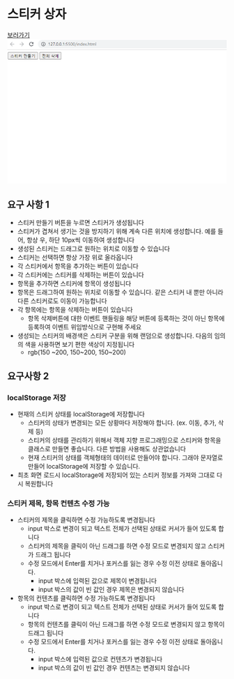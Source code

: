 # 스티커 상자

[보러가기](https://it-magician.github.io/sticker-box-)  
![프로젝트 내용의 이미지](stickerbox2.gif)

## 요구 사항 1

- 스티커 만들기 버튼을 누르면 스티커가 생성됩니다
- 스티커가 겹쳐서 생기는 것을 방지하기 위해 계속 다른 위치에 생성합니다. 예를 들어, 항상 우, 하단 10px씩 이동하여 생성합니다
- 생성된 스티커는 드래그로 원하는 위치로 이동할 수 있습니다
- 스티커는 선택하면 항상 가장 위로 올라옵니다
- 각 스티커에서 항목을 추가하는 버튼이 있습니다
- 각 스티커에는 스티커를 삭제하는 버튼이 있습니다
- 항목을 추가하면 스티커에 항목이 생성됩니다
- 항목은 드래그하여 원하는 위치로 이동할 수 있습니다. 같은 스티커 내 뿐만 아니라 다른 스티커로도 이동이 가능합니다
- 각 항목에는 항목을 삭제하는 버튼이 있습니다
  - 항목 삭제버튼에 대한 이벤트 핸들링을 해당 버튼에 등록하는 것이 아닌 항목에 등록하여 이벤트 위임방식으로 구현해 주세요
- 생성되는 스티커의 배경색은 스티커 구분을 위해 랜덤으로 생성합니다. 다음의 임의의 색을 사용하면 보기 편한 색상이 지정됩니다
  - rgb(150 ~200, 150~200, 150~200)

## 요구사항 2

### localStorage 저장

- 현재의 스티커 상태를 localStorage에 저장합니다
  - 스티커의 상태가 변경되는 모든 상황마다 저장해야 합니다. (ex. 이동, 추가, 삭제 등)
  - 스티커의 상태를 관리하기 위해서 객체 지향 프로그래밍으로 스티커와 항목을 클래스로 만들면 좋습니다. 다른 방법을 사용해도 상관없습니다
  - 현재 스티커의 상태를 객체형태의 데이터로 만들어야 합니다. 그래야 문자열로 만들어 localStorage에 저장할 수 있습니다.
- 최초 화면 로드시 localStorage에 저장되어 있는 스티커 정보를 가져와 그대로 다시 복원합니다

### 스티커 제목, 항목 컨텐츠 수정 가능

- 스티커의 제목을 클릭하면 수정 가능하도록 변경됩니다
  - input 박스로 변경이 되고 텍스트 전체가 선택된 상태로 커서가 들어 있도록 합니다
  - 스티커의 제목을 클릭이 아닌 드래그를 하면 수정 모드로 변경되지 않고 스티커가 드래그 됩니다
  - 수정 모드에서 Enter를 치거나 포커스를 잃는 경우 수정 이전 상태로 돌아옵니다.
    - input 박스에 입력된 값으로 제목이 변경됩니다
    - input 박스의 값이 빈 값인 경우 제목은 변경되지 않습니다
- 항목의 컨텐츠를 클릭하면 수정 가능하도록 변경됩니다
  - input 박스로 변경이 되고 텍스트 전체가 선택된 상태로 커서가 들어 있도록 합니다
  - 항목의 컨텐츠를 클릭이 아닌 드래그를 하면 수정 모드로 변경되지 않고 항목이 드래그 됩니다
  - 수정 모드에서 Enter를 치거나 포커스를 잃는 경우 수정 이전 상태로 돌아옵니다.
    - input 박스에 입력된 값으로 컨텐츠가 변경됩니다
    - input 박스의 값이 빈 값인 경우 컨텐츠는 변경되지 않습니다
